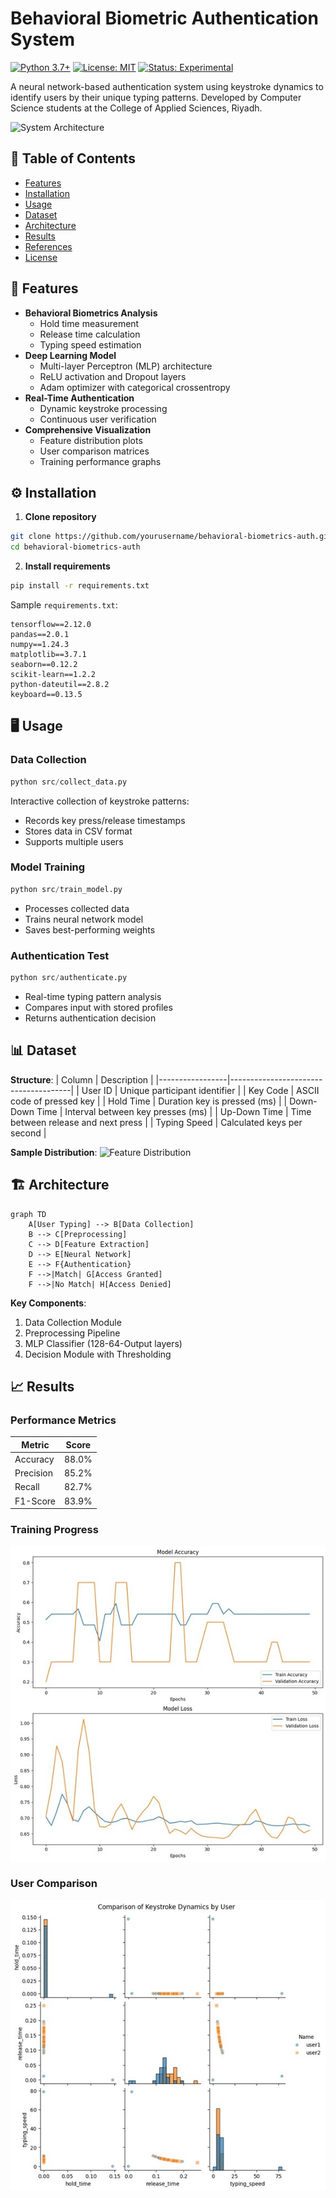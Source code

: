 # Behavioral Biometric Authentication System

[![Python 3.7+](https://img.shields.io/badge/python-3.7%2B-blue.svg)](https://www.python.org/downloads/)
[![License: MIT](https://img.shields.io/badge/License-MIT-yellow.svg)](https://opensource.org/licenses/MIT)
[![Status: Experimental](https://img.shields.io/badge/Status-Experimental-orange)](https://github.com/yourusername/behavioral-biometrics-auth)

A neural network-based authentication system using keystroke dynamics to identify users by their unique typing patterns. Developed by Computer Science students at the College of Applied Sciences, Riyadh.

![System Architecture](images/system_architecture.png)

## 📖 Table of Contents
- [Features](#-features)
- [Installation](#-installation)
- [Usage](#-usage)
- [Dataset](#-dataset)
- [Architecture](#-architecture)
- [Results](#-results)
- [References](#-references)
- [License](#-license)

## 🌟 Features
- **Behavioral Biometrics Analysis**
  - Hold time measurement
  - Release time calculation
  - Typing speed estimation
- **Deep Learning Model**
  - Multi-layer Perceptron (MLP) architecture
  - ReLU activation and Dropout layers
  - Adam optimizer with categorical crossentropy
- **Real-Time Authentication**
  - Dynamic keystroke processing
  - Continuous user verification
- **Comprehensive Visualization**
  - Feature distribution plots
  - User comparison matrices
  - Training performance graphs

## ⚙️ Installation

1. **Clone repository**
```bash
git clone https://github.com/yourusername/behavioral-biometrics-auth.git
cd behavioral-biometrics-auth
```

2. **Install requirements**
```bash
pip install -r requirements.txt
```

Sample `requirements.txt`:
```
tensorflow==2.12.0
pandas==2.0.1
numpy==1.24.3
matplotlib==3.7.1
seaborn==0.12.2
scikit-learn==1.2.2
python-dateutil==2.8.2
keyboard==0.13.5
```

## 🖥️ Usage

### Data Collection
```python
python src/collect_data.py
```
Interactive collection of keystroke patterns:
- Records key press/release timestamps
- Stores data in CSV format
- Supports multiple users

### Model Training
```python
python src/train_model.py
```
- Processes collected data
- Trains neural network model
- Saves best-performing weights

### Authentication Test
```python
python src/authenticate.py
```
- Real-time typing pattern analysis
- Compares input with stored profiles
- Returns authentication decision

## 📊 Dataset

**Structure**:
| Column          | Description                          |
|-----------------|--------------------------------------|
| User ID         | Unique participant identifier        |
| Key Code        | ASCII code of pressed key            |
| Hold Time       | Duration key is pressed (ms)         |
| Down-Down Time  | Interval between key presses (ms)    |
| Up-Down Time    | Time between release and next press  |
| Typing Speed    | Calculated keys per second           |

**Sample Distribution**:
![Feature Distribution](images/feature_distribution.png)

## 🏗️ Architecture

```mermaid
graph TD
    A[User Typing] --> B[Data Collection]
    B --> C[Preprocessing]
    C --> D[Feature Extraction]
    D --> E[Neural Network]
    E --> F{Authentication}
    F -->|Match| G[Access Granted]
    F -->|No Match| H[Access Denied]
```

**Key Components**:
1. Data Collection Module
2. Preprocessing Pipeline
3. MLP Classifier (128-64-Output layers)
4. Decision Module with Thresholding

## 📈 Results

### Performance Metrics
| Metric     | Score  |
|------------|--------|
| Accuracy   | 88.0%  |
| Precision  | 85.2%  |
| Recall     | 82.7%  |
| F1-Score   | 83.9%  |

### Training Progress
![Training Performance](training_performance.jpg)

### User Comparison
![User Patterns](FeaturesComparison.jpg)

